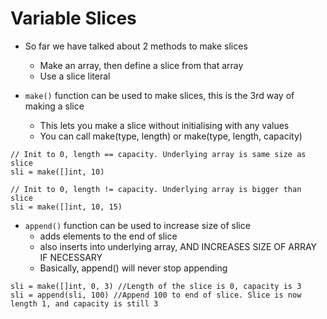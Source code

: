 # Variable Slices

- So far we have talked about 2 methods to make slices
    - Make an array, then define a slice from that array
    - Use a slice literal

- `make()` function can be used to make slices, this is the 3rd way of making a slice 
    - This lets you make a slice without initialising with any values
    - You can call make(type, length) or make(type, length, capacity)

```
// Init to 0, length == capacity. Underlying array is same size as slice
sli = make([]int, 10)

// Init to 0, length != capacity. Underlying array is bigger than slice
sli = make([]int, 10, 15)
```

- `append()` function can be used to increase size of slice
    - adds elements to the end of slice
    - also inserts into underlying array, AND INCREASES SIZE OF ARRAY IF NECESSARY
    - Basically, append() will never stop appending


```
sli = make([]int, 0, 3) //Length of the slice is 0, capacity is 3
sli = append(sli, 100) //Append 100 to end of slice. Slice is now length 1, and capacity is still 3
```